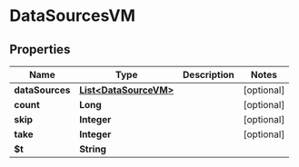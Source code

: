 

# DataSourcesVM


## Properties

| Name | Type | Description | Notes |
|------------ | ------------- | ------------- | -------------|
|**dataSources** | [**List&lt;DataSourceVM&gt;**](DataSourceVM.md) |  |  [optional] |
|**count** | **Long** |  |  [optional] |
|**skip** | **Integer** |  |  [optional] |
|**take** | **Integer** |  |  [optional] |
|**$t** | **String** |  |  |



